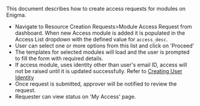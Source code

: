 This document describes how to create access requests for modules on Enigma.

- Navigate to Resource Creation Requests>Module Access Request from dashboard. When new Access module is added it is populated in the Access List dropdown with the defined value for `access_desc`.
- User can select one or more options from this list and click on 'Proceed'
- The templates for selected modules will load and the user is prompted to fill the form with required details.
- If access module, uses identity other than user's email ID, access will not be raised until it is updated successfully.
    Refer to [Creating User Identity](/docs/%E2%80%9CHow-to%E2%80%9D%20guides/Adding%20User%20Identity.md)
- Once request is submitted, approver will be notified to review the request.
- Requester can view status on 'My Access' page.

